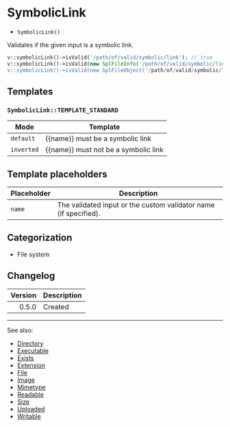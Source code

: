# SymbolicLink

- `SymbolicLink()`

Validates if the given input is a symbolic link.

```php
v::symbolicLink()->isValid('/path/of/valid/symbolic/link'); // true
v::symbolicLink()->isValid(new SplFileInfo('/path/of/valid/symbolic/link)); // true
v::symbolicLink()->isValid(new SplFileObject('/path/of/valid/symbolic/link')); // true
```

## Templates

### `SymbolicLink::TEMPLATE_STANDARD`

| Mode       | Template                             |
|------------|--------------------------------------|
| `default`  | {{name}} must be a symbolic link     |
| `inverted` | {{name}} must not be a symbolic link |

## Template placeholders

| Placeholder | Description                                                      |
|-------------|------------------------------------------------------------------|
| `name`      | The validated input or the custom validator name (if specified). |

## Categorization

- File system

## Changelog

| Version | Description |
|--------:|-------------|
|   0.5.0 | Created     |

***
See also:

- [Directory](Directory.md)
- [Executable](Executable.md)
- [Exists](Exists.md)
- [Extension](Extension.md)
- [File](File.md)
- [Image](Image.md)
- [Mimetype](Mimetype.md)
- [Readable](Readable.md)
- [Size](Size.md)
- [Uploaded](Uploaded.md)
- [Writable](Writable.md)
